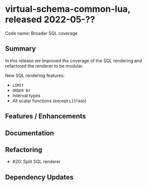 # virtual-schema-common-lua, released 2022-05-??
 
Code name: Broader SQL coverage
 
## Summary

In this release we improved the coverage of the SQL rendering and refactored the renderer to be modular.

New SQL rendering features:

* `LIMIT`
* `ORDER BY`
* Interval types
* All scalar functions (except `LISTAGG`)

## Features / Enhancements

## Documentation

## Refactoring

* #20: Split SQL renderer

## Dependency Updates